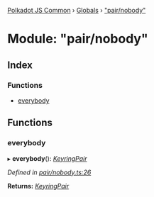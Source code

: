 [Polkadot JS Common](../README.md) › [Globals](../globals.md) › ["pair/nobody"](_pair_nobody_.md)

# Module: "pair/nobody"

## Index

### Functions

* [everybody](_pair_nobody_.md#everybody)

## Functions

###  everybody

▸ **everybody**(): *[KeyringPair](../interfaces/_types_.keyringpair.md)*

*Defined in [pair/nobody.ts:26](https://github.com/polkadot-js/common/blob/fe9c7a8a/packages/keyring/src/pair/nobody.ts#L26)*

**Returns:** *[KeyringPair](../interfaces/_types_.keyringpair.md)*
